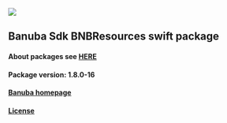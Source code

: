 [![](https://www.banuba.com/hubfs/Banuba_November2018/Images/Banuba%20SDK.png)](https://docs.banuba.com/face-ar-sdk-v1/ios/ios_overview)

## Banuba Sdk BNBResources swift package

#### About packages see [HERE](https://docs.banuba.com/face-ar-sdk-v1/ios/ios_packages)

#### Package version: **1.8.0-16**

#### **[Banuba homepage](https://banuba.com)**

#### **[License](https://www.banuba.com/terms)**
